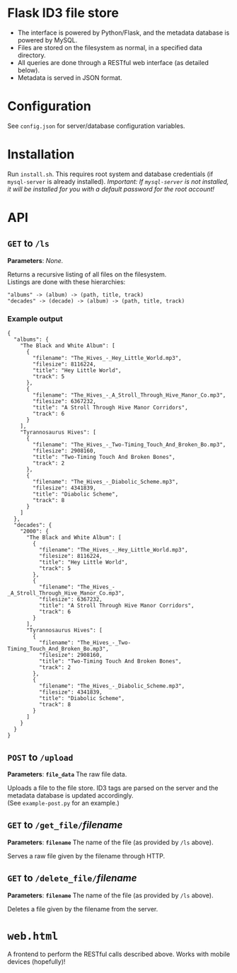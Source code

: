 # Flask ID3 file store
 * The interface is powered by Python/Flask, and the metadata database is powered by MySQL.
 * Files are stored on the filesystem as normal, in a specified data directory.
 * All queries are done through a RESTful web interface (as detailed below).
 * Metadata is served in JSON format.

# Configuration
See `config.json` for server/database configuration variables.

# Installation
Run `install.sh`. This requires root system and database credentials (if `mysql-server` is already installed). _Important: If `mysql-server` is not installed, it will be installed for you with a default password for the root account!_

# API
## `GET` to `/ls`
**Parameters**: _None._

Returns a recursive listing of all files on the filesystem.<br />
Listings are done with these hierarchies:
```
"albums" -> (album) -> (path, title, track)
"decades" -> (decade) -> (album) -> (path, title, track)
```

### Example output
```
{
  "albums": {
    "The Black and White Album": [
      {
        "filename": "The_Hives_-_Hey_Little_World.mp3",
        "filesize": 8116224,
        "title": "Hey Little World",
        "track": 5
      },
      {
        "filename": "The_Hives_-_A_Stroll_Through_Hive_Manor_Co.mp3",
        "filesize": 6367232,
        "title": "A Stroll Through Hive Manor Corridors",
        "track": 6
      }    
    ],
    "Tyrannosaurus Hives": [
      {
        "filename": "The_Hives_-_Two-Timing_Touch_And_Broken_Bo.mp3",
        "filesize": 2908160,
        "title": "Two-Timing Touch And Broken Bones",
        "track": 2
      },
      {
        "filename": "The_Hives_-_Diabolic_Scheme.mp3",
        "filesize": 4341839,
        "title": "Diabolic Scheme",
        "track": 8
      }
    ]
  },
  "decades": {
    "2000": {
      "The Black and White Album": [
        {
          "filename": "The_Hives_-_Hey_Little_World.mp3",
          "filesize": 8116224,
          "title": "Hey Little World",
          "track": 5
        },
        {
          "filename": "The_Hives_-_A_Stroll_Through_Hive_Manor_Co.mp3",
          "filesize": 6367232,
          "title": "A Stroll Through Hive Manor Corridors",
          "track": 6
        } 
      ],
      "Tyrannosaurus Hives": [
        {
          "filename": "The_Hives_-_Two-Timing_Touch_And_Broken_Bo.mp3",
          "filesize": 2908160,
          "title": "Two-Timing Touch And Broken Bones",
          "track": 2
        },
        {
          "filename": "The_Hives_-_Diabolic_Scheme.mp3",
          "filesize": 4341839,
          "title": "Diabolic Scheme",
          "track": 8
        }
      ]
    }
  }
}
```

## `POST` to `/upload`
**Parameters**: **`file_data`** The raw file data.

Uploads a file to the file store. ID3 tags are parsed on the server and the metadata database is updated accordingly.<br />
(See `example-post.py` for an example.)

## `GET` to `/get_file/`_filename_
**Parameters**: **`filename`** The name of the file (as provided by `/ls` above).

Serves a raw file given by the filename through HTTP.

## `GET` to `/delete_file/`_filename_
**Parameters**: **`filename`** The name of the file (as provided by `/ls` above).

Deletes a file given by the filename from the server.

# `web.html`
A frontend to perform the RESTful calls described above. Works with mobile devices (hopefully)!
